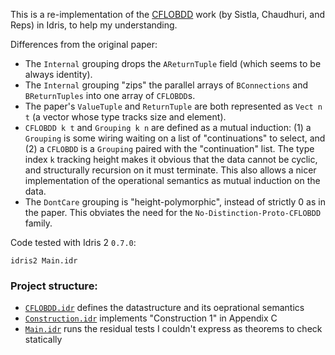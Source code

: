 This is a re-implementation of the [CFLOBDD](https://dl.acm.org/doi/10.1145/3651157) work (by Sistla, Chaudhuri, and Reps) in Idris,
to help my understanding.

Differences from the original paper:
* The `Internal` grouping drops the `AReturnTuple` field (which seems to be always identity).
* The `Internal` grouping "zips" the parallel arrays of `BConnections` and `BReturnTuples` into
  one array of `CFLOBDD`s.
* The paper's `ValueTuple` and `ReturnTuple` are both represented as `Vect n t`
  (a vector whose type tracks size and element).
* `CFLOBDD k t` and `Grouping k n` are defined as a mutual induction:
  (1) a `Grouping` is some wiring waiting on a list of "continuations" to select,
  and (2) a `CFLOBDD` is a `Grouping` paired with the "continuation" list.
  The type index `k` tracking height makes it obvious that the data cannot be cyclic,
  and structurally recursion on it must terminate.
  This also allows a nicer implementation of the operational semantics as mutual induction
  on the data.
* The `DontCare` grouping is "height-polymorphic", instead of strictly 0 as in the paper.
  This obviates the need for the `No-Distinction-Proto-CFLOBDD` family.

Code tested with Idris 2 `0.7.0`:
```
idris2 Main.idr
```

### Project structure:

* [`CFLOBDD.idr`](https://github.com/philnguyen/CFLOBDD/blob/main/src/CFLOBDD.idr) defines the datastructure and its oeprational semantics
* [`Construction.idr`](https://github.com/philnguyen/CFLOBDD/blob/main/src/Construction.idr) implements "Construction 1" in Appendix C
* [`Main.idr`](https://github.com/philnguyen/CFLOBDD/blob/main/src/Main.idr) runs the residual tests I couldn't express as theorems to check statically
